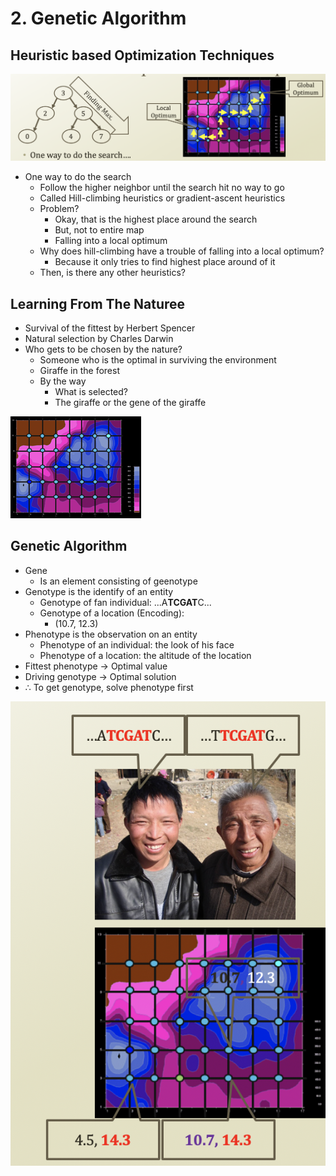# 2. Genetic Algorithm

## Heuristic based Optimization Techniques

![Deterministic \(Use Algotirhm\) v.s. Non-deterministic \(Use Heuristic\)](../.gitbook/assets/2019-12-26-3.35.26.png)

* One way to do the search
  * Follow the higher neighbor until the search hit no way to go 
  * Called Hill-climbing heuristics or gradient-ascent heuristics
  * Problem?
    * Okay, that is the highest place around the search
    * But, not to entire map
    * Falling into a local optimum
  * Why does hill-climbing have a trouble of falling into a local optimum?
    * Because it only tries to find highest place around of it
  * Then, is there any other heuristics?

## Learning From The Naturee

* Survival of the fittest by Herbert Spencer
* Natural selection by Charles Darwin
* Who gets to be chosen by the nature?
  * Someone who is the optimal in surviving the environment
  * Giraffe in the forest
  * By the way
    * What is selected?
    * The giraffe or the gene of the giraffe

![](../.gitbook/assets/image%20%283%29.png)

## Genetic Algorithm

* Gene
  * Is an element consisting of geenotype
* Genotype is the identify of an entity
  * Genotype of fan individual: ...A**TCGAT**C...
  * Genotype of a location \(Encoding\):
    * \(10.7, 12.3\)
* Phenotype is the observation on an entity
  * Phenotype of an individual: the look of his face
  * Phenotype of a location: the altitude of the location
* Fittest phenotype → Optimal value
* Driving genotype → Optimal solution
* ∴ To get genotype, solve phenotype first

![](../.gitbook/assets/2019-12-26-3.50.00.png)

​

